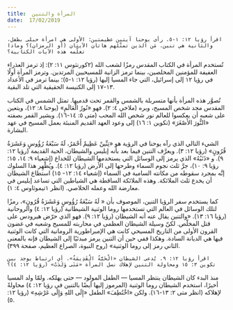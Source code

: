 ```yaml
---
title:  المرأة والتنين
date:  17/02/2019
---
```


`اقرأ رؤيا ١٢: ١-٥. رأى يوحنا آيتين عظيمتين: الأولى هي امرأة حبلى بطفل، والثانية هي تنين. مَن الذين تمثّلهم هاتان الآيتان (أو الرمزان)؟ وماذا تعلّمه هذه الآيات الكتابية؟`

تُستخدم المرأة في الكتاب المقدس رمزًا لشعب الله (٢كورنثوس ١١: ٢): إذ ترمز العذراء العفيفة للمؤمنين المخلصين، بينما ترمز الزانية للمسيحيين المرتدين. وترمز المرأة أولًا في رؤيا ١٢ إلى إسرائيل، التي جاء المسيا إليها (رؤيا ١٢: ١-٥)؛ بينما ترمز في الأعداد ١٣-١٧ إلى الكنيسة الحقيقية التي تلد البقية.

تُصوَّر هذه المرأة بأنها متسربلة بالشمس والقمر تحت قدميها. تمثل الشمس في الكتاب المقدس مجد شخص المسيح، وبره (ملاخي ٤: ٢). فهو «نُورُ الْعَالَمِ» (يوحنا ٨: ١٢)، ويتعين على شعبه أن يعكسوا للعالم نور شخص الله المحب (متى ٥: ١٤-١٦). ويشير القمر بصفته «النُّورَ الأَصْغَرَ» (تكوين ١: ١٦) إلى وعود العهد القديم المنبئة بعمل المسيح في عهد البشارة.

الشيء التالي الذي رآه يوحنا في الرؤية هو «تِنِّينٌ عَظِيمٌ أَحْمَرُ، لَهُ سَبْعَةُ رُؤُوسٍ وَعَشَرَةُ قُرُونٍ» (رؤيا ١٢: ٣). ويعرَّف التنين فيما بعد بأنه إبليس والشيطان، الحية القديمة (رؤيا ١٢: ٩). و «ذَنَبُهُ» الذي يرمز إلى الوسائل التي يستخدمها الشيطان للخداع (إشعياء ٩: ١٤، ١٥؛ رؤيا ٩: ١٠)، جرَّ ثلث نجوم السماء وطرحها إلى الأرض (رؤيا ١٢: ٤). ويُظْهِر هذا السلوك إنَّه بمجرد سقوطه من مكانته السامية في السماء (إشعياء ١٤: ١٢- ١٥) استطاع الشيطان أن يخدع ثلث الملائكة. وهذه الملائكة الساقطة هي الشياطين التي تساعد إبليس في معارضة الله وعمله الخلاصي. (انظر ١تيموثاوس ٤: ١).

كما يستخدم سفر الرؤيا التنين، الموصوف بأن « لَهُ سَبْعَةُ رُؤُوسٍ وَعَشَرَةُ قُرُونٍ»، رمزًا لتلك الوسائل في العالم التي تستخدمها روما الوثنية الشيطانية (رؤيا ١٢: ٤) والروحانية (رؤيا ١٦: ١٣). «والتنين يقال عنه أنه الشيطان (رؤيا ١٢: ٩). فهو الذي حرّض هيرودس على قتل المخلّص. لكنّ وسيلة الشيطان العظمى في محاربته للمسيح وشعبه في غضون القرون الأولى من التاريخ المسيحي كانت هي الإمبراطورية الرومانية التي كانت الوثنية فيها هي الديانة السادة. وهكذا ففي حين أن التنين يرمز مبدئيًا إلى الشيطان فإنه بالمعنى الثاني رمز إلى روما الوثنية» (روح النبوة، الصراع العظيم، صفحة ٣٩٩).

`اقرأ رؤيا ١٢: ٩. يُدعى الشيطان «الْحَيَّةُ الْقَدِيمَةُ». أي ارتباط يوجد بين تكوين ٣: ١٥ ومحاولة التنين لإهلاك نسل المرأة «مَتَى وَلَدَتْ» (رؤيا ١٢: ٤)؟`

منذ البدء كان الشيطان ينتظر المسيا — الطفل المولود — حتى يهلكه. ولمّا ولد المسيا أخيرًا، استخدم الشيطان روما الوثنية (المرموز إليها أيضًا بالتنين في رؤيا ١٢: ٤) محاولةً لإهلاكه (انظر متى ٢: ١٣-١٦). ولكن «اخْتُطِفَ» الطفل «إِلَى اللهِ وَإِلَى عَرْشِهِ» (رؤيا ١٢: ٥).